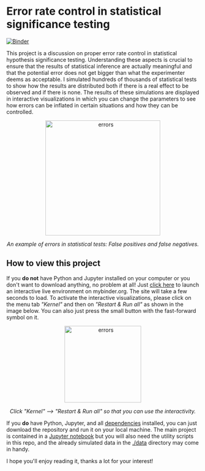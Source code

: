 # Error rate control in statistical significance testing

[![Binder](https://mybinder.org/badge_logo.svg)](https://mybinder.org/v2/gh/Pascal-Bliem/error-control-statistical-tests/master?filepath=Error_control_in_statistics.ipynb)

This project is a discussion on proper error rate control in statistical hypothesis significance testing. Understanding these aspects is crucial to ensure that the results of statistical inference are actually meaningful and that the potential error does not get bigger than what the experimenter deems as acceptable. I simulated hundreds of thousands of statistical tests to show how the results are distributed both if there is a real effect to be observed and if there is none. The results of these simulations are displayed in interactive visualizations in which you can change the parameters to see how errors can be  inflated in certain situations and how they can be controlled.

<p align="center">
<img src="https://chemicalstatistician.files.wordpress.com/2014/05/pregnant.jpg" alt="errors" height="300"/>  
</p>
<p align="center">
<em>An example of errors in statistical tests: False positives and false negatives.</em> 
</p>

## How to view this project

If you **do not** have Python and Jupyter installed on your computer or you don't want to download anything, no problem at all! Just [click here](https://mybinder.org/v2/gh/Pascal-Bliem/error-control-statistical-tests/master?filepath=Error_control_in_statistics.ipynb) to launch an interactive live environment on mybinder.org. The site will take a few seconds to load. To activate the interactive visualizations, please click on the menu tab *"Kernel"* and then on *"Restart & Run all"* as shown in the image below. You can also just press the small button with the fast-forward symbol on it.

<p align="center">
<img src="https://i.stack.imgur.com/neKoy.png" alt="errors" height="200"/>  
</p>
<p align="center">
<em>Click "Kernel" --> "Restart & Run all" so that you can use the interactivity.</em> 
</p>

If you **do** have Python, Jupyter, and all [dependencies](./environment.yml) installed, you can just download the repository and run it on your local machine. The main project is contained in a [Jupyter notebook](./Error_control_in_statistics.ipynb) but you will also need the utility scripts in this repo, and the already simulated data in the [./data](./data) directory may come in handy.

I hope you'll enjoy reading it, thanks a lot for your interest!
